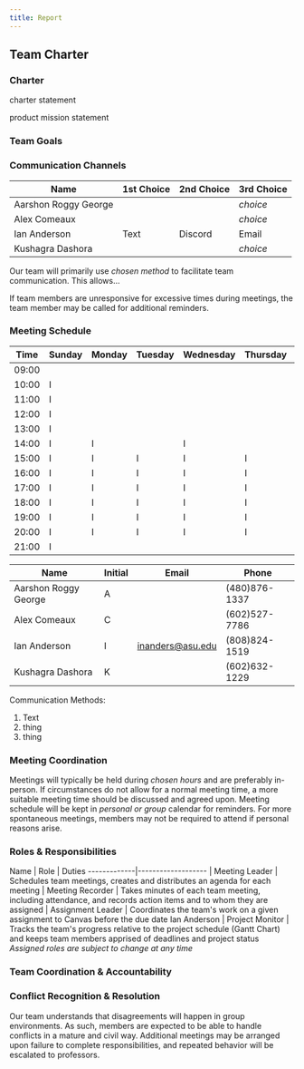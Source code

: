 ```yaml
---
title: Report
---
```


## Team Charter

### Charter

charter statement

product mission statement

### Team Goals

### Communication Channels

Name                 | 1st Choice | 2nd Choice | 3rd Choice
---------------------|------------|------------|-----------
Aarshon Roggy George |            |            | *choice*
Alex Comeaux         |            |            | *choice*
Ian Anderson         | Text       | Discord    | Email
Kushagra Dashora     |            |            | *choice*

Our team will primarily use *chosen method* to facilitate team communication. This allows...

If team members are unresponsive for excessive times during meetings, the team member may be called for additional reminders.

### Meeting Schedule

Time  | Sunday | Monday | Tuesday | Wednesday | Thursday | Friday | Saturday
-----|--------|--------|---------|------------|----------|-------|---------
09:00 |        |        |         |           |          | I      | *in*
10:00 | I      |        |         |           |          | I      | I
11:00 | I      |        |         |           |          | I      | I
12:00 | I      |        |         |           |          | I      | I
13:00 | I      |        |         |           |          | I      | I
14:00 | I      | I      |         | I         |          |        | I
15:00 | I      | I      | I       | I         | I        |        | I
16:00 | I      | I      | I       | I         | I        |        | I
17:00 | I      | I      | I       | I         | I        |        | I
18:00 | I      | I      | I       | I         | I        |        | I
19:00 | I      | I      | I       | I         | I        |        | I
20:00 | I      | I      | I       | I         | I        |        | I
21:00 | I      |        |         |           |          |        | I

Name                 | Initial | Email              | Phone
---------------------|---------|--------------------|---------
Aarshon Roggy George | A       |                    | (480)876-1337
Alex Comeaux         | C       |                    | (602)527-7786
Ian Anderson         | I       | <inanders@asu.edu> | (808)824-1519
Kushagra Dashora     | K       |                    | (602)632-1229

Communication Methods:

1. Text
1. thing
1. thing

### Meeting Coordination

Meetings will typically be held during *chosen hours* and are preferably in-person. If circumstances do not allow for a normal meeting time, a more suitable meeting time should be discussed and agreed upon. Meeting schedule will be kept in *personal or group* calendar for reminders. For more spontaneous meetings, members may not be required to attend if personal reasons arise.

### Roles & Responsibilities

Name         | Role              | Duties
-------------|-------------------
             | Meeting Leader    | Schedules team meetings, creates and distributes an agenda for each meeting
             | Meeting Recorder  | Takes minutes of each team meeting, including attendance, and records action items and to whom they are assigned
             | Assignment Leader | Coordinates the team's work on a given assignment to Canvas before the due date
Ian Anderson | Project Monitor   | Tracks the team's progress relative to the project schedule (Gantt Chart) and keeps team members apprised of deadlines and project status
*Assigned roles are subject to change at any time*

### Team Coordination & Accountability

### Conflict Recognition & Resolution

Our team understands that disagreements will happen in group environments. As such, members are expected to be able to handle conflicts in a mature and civil way. Additional meetings may be arranged upon failure to complete responsibilities, and repeated behavior will be escalated to professors.
